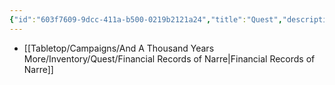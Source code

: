 ```yaml
---
{"id":"603f7609-9dcc-411a-b500-0219b2121a24","title":"Quest","description":"Inventory - Quest","publish":true,"date_created":"Friday, April 19th 2024, 4:10:55 pm","date_modified":"Friday, April 26th 2024, 11:23:03 pm","editing_lock":true,"live_preview":true,"cssclasses":["mado-heading"],"path":"Tabletop/Campaigns/And A Thousand Years More/Inventory/Quest/index.md","permalink":"/tabletop/campaigns/and-a-thousand-years-more/inventory/quest/index/","PassFrontmatter":true}
---
```



- [[Tabletop/Campaigns/And A Thousand Years More/Inventory/Quest/Financial Records of Narre\|Financial Records of Narre]]

